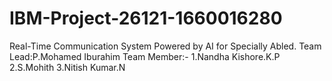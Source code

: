 # IBM-Project-26121-1660016280
Real-Time Communication System Powered by AI for Specially Abled.
Team Lead:P.Mohamed Iburahim
Team Member:-
  1.Nandha Kishore.K.P
  2.S.Mohith
  3.Nitish Kumar.N
